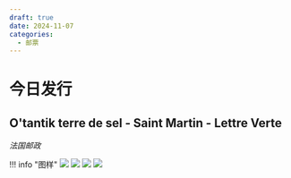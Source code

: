 ```yaml
---
draft: true
date: 2024-11-07
categories:
  - 邮票
---
```


# 今日发行

## O'tantik terre de sel - Saint Martin - Lettre Verte

*法国邮政*

!!! info "图样"
    ![](https://www.laposte.fr/ecom/occ/ecommerce/medias/sys_master/productsmedias/hcd/h34/14685522133022/600Wx600H-JPG.webp_1124490-1/m-1124490-1_600Wx600H-JPG.jpg)
    ![](https://www.laposte.fr/ecom/occ/ecommerce/medias/sys_master/productsmedias/h23/ha2/14685523247134/600Wx600H-JPG.webp_1124490-2/m-1124490-2_600Wx600H-JPG.jpg)
    ![](https://www.laposte.fr/ecom/occ/ecommerce/medias/sys_master/productsmedias/h3e/h1e/14685542514718/600Wx600H-JPG.webp_1124490-3/m-1124490-3_600Wx600H-JPG.jpg)
    ![](https://www.laposte.fr/ecom/occ/ecommerce/medias/sys_master/productsmedias/h08/hc8/14685528883230/600Wx600H-JPG.webp_1124490-4/m-1124490-4_600Wx600H-JPG.jpg)

